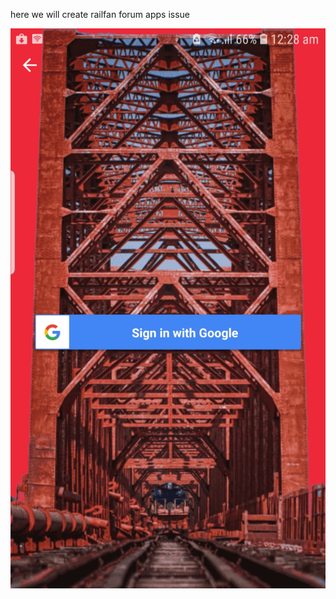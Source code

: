 here we will create railfan forum apps issue

![Railfan Forum (BD)](https://github.com/sharifashraful/railfanissue/blob/master/image.png)
